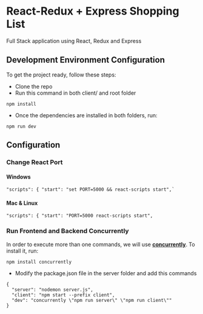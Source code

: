 # React-Redux + Express Shopping List

Full Stack application using React, Redux and Express

## Development Environment Configuration
To get the project ready, follow these steps:

- Clone the repo
- Run this command in both client/ and root folder
```
npm install
``` 
- Once the dependencies are installed in both folders, run:
```
npm run dev
``` 

## Configuration

### Change React Port
#### Windows
````
"scripts": { "start": "set PORT=5000 && react-scripts start",`
````
#### Mac & Linux
````
"scripts": { "start": "PORT=5000 react-scripts start",
````

### Run Frontend and Backend Concurrently

In order to execute more than one commands, we will use [**concurrently**](https://www.npmjs.com/package/concurrently). To install it, run:

```
npm install concurrently
```

- Modify the package.json file in the server folder and add this commands
```
{
  "server": "nodemon server.js",
  "client": "npm start --prefix client",
  "dev": "concurrently \"npm run server\" \"npm run client\""
}
```
